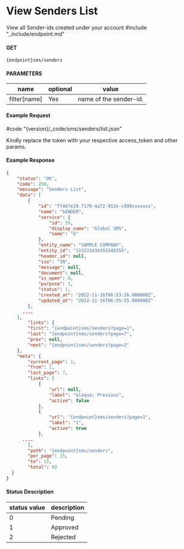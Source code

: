# View Senders List

View all Sender-ids created under your account
#include "_include/endpoint.md"

#### GET

```
{endpoint}sms/senders
```

#### PARAMETERS

| name         | optional | value                  |
| ------------ | -------- | ---------------------- |
| filter[name] | Yes      | name of the sender-id. |

#### Example Request

#code "{version}/_code/sms/senders/list.json"

Kindly replace the token with your respective access_token and other params.

#### Example Response

```json
{
    "status": "OK",
    "code": 200,
    "message": "Senders List",
    "data": [
        {
            "id": "ff467e28-7170-4a72-952e-c999cxxxxxx",
            "name": "SENDER",
            "service": {
                "id": 55,
                "display_name": "Global SMS",
                "name": "G"
            },
            "entity_name": "SAMPLE COMPANY",
            "entity_id": "123233434355345555",
            "header_id": null,
            "iso": "IN",
            "message": null,
            "document": null,
            "is_open": 0,
            "purpose": 1,
            "status": 1,
            "created_at": "2022-11-16T06:53:26.000000Z",
            "updated_at": "2022-11-16T06:55:55.000000Z"
        },
      ....
    ],
        "links": {
        "first": "{endpoint}sms/senders?page=1",
        "last": "{endpoint}sms/senders?page=7",
        "prev": null,
        "next": "{endpoint}sms/senders?page=2"
    },
    "meta": {
        "current_page": 1,
        "from": 1,
        "last_page": 7,
        "links": [
            {
                "url": null,
                "label": "&laquo; Previous",
                "active": false
            },
            {
                "url": "{endpoint}sms/senders?page=1",
                "label": "1",
                "active": true
            },
      ....
        ],
        "path": "{endpoint}sms/senders",
        "per_page": 15,
        "to": 15,
        "total": 92
  }
}
```

#### Status Description 

| status value | description |
| ------------ | ------------|
| 0            | Pending     |
| 1            | Approved    |
| 2            | Rejected    |
